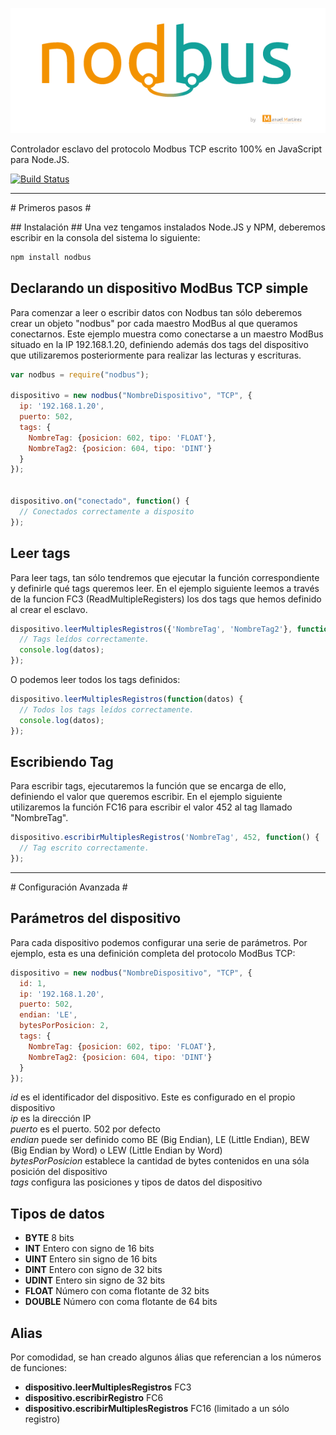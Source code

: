 ![nodbus logo](https://raw.githubusercontent.com/mmautomatizacion/nodbus/master/bin/logoNodBus.png)

Controlador esclavo del protocolo Modbus TCP escrito 100% en JavaScript para Node.JS.

[![Build Status](https://travis-ci.org/mmautomatizacion/nodbus.svg?branch=master)](https://travis-ci.org/mmautomatizacion/nodbus)

---------------------


# Primeros pasos #

## Instalación ##
Una vez tengamos instalados Node.JS y NPM, deberemos escribir en la consola del sistema lo siguiente:

```bash
npm install nodbus
```



## Declarando un dispositivo ModBus TCP simple ##
Para comenzar a leer o escribir datos con Nodbus tan sólo deberemos crear un objeto "nodbus" por cada maestro ModBus al que queramos conectarnos. Este ejemplo muestra como conectarse a un maestro ModBus situado en la IP 192.168.1.20, definiendo además dos tags del dispositivo que utilizaremos posteriormente para realizar las lecturas y escrituras.

```js
var nodbus = require("nodbus");

dispositivo = new nodbus("NombreDispositivo", "TCP", {
  ip: '192.168.1.20',
  puerto: 502,
  tags: {
    NombreTag: {posicion: 602, tipo: 'FLOAT'},
    NombreTag2: {posicion: 604, tipo: 'DINT'}
  }
});


dispositivo.on("conectado", function() {
  // Conectados correctamente a disposito
});
```

## Leer tags ##
Para leer tags, tan sólo tendremos que ejecutar la función correspondiente y definirle qué tags queremos leer. En el ejemplo siguiente leemos a través de la funcion FC3 (ReadMultipleRegisters) los dos tags que hemos definido al crear el esclavo.

```js
dispositivo.leerMultiplesRegistros({'NombreTag', 'NombreTag2'}, function(datos) {
  // Tags leídos correctamente.
  console.log(datos);
});
```

O podemos leer todos los tags definidos:
```js
dispositivo.leerMultiplesRegistros(function(datos) {
  // Todos los tags leídos correctamente.
  console.log(datos);
});
```


## Escribiendo Tag ##
Para escribir tags, ejecutaremos la función que se encarga de ello, definiendo el valor que queremos escribir. En el ejemplo siguiente utilizaremos la función FC16 para escribir el valor 452 al tag llamado "NombreTag".

```js
dispositivo.escribirMultiplesRegistros('NombreTag', 452, function() {
  // Tag escrito correctamente.
});
```

---------------------

# Configuración Avanzada #

## Parámetros del dispositivo ##
Para cada dispositivo podemos configurar una serie de parámetros. Por ejemplo, esta es una definición completa del protocolo ModBus TCP:

```js
dispositivo = new nodbus("NombreDispositivo", "TCP", {
  id: 1,
  ip: '192.168.1.20',
  puerto: 502,
  endian: 'LE',
  bytesPorPosicion: 2,
  tags: {
    NombreTag: {posicion: 602, tipo: 'FLOAT'},
    NombreTag2: {posicion: 604, tipo: 'DINT'}
  }
});
```

*id* es el identificador del dispositivo. Este es configurado en el propio dispositivo  
*ip* es la dirección IP  
*puerto* es el puerto. 502 por defecto  
*endian* puede ser definido como BE (Big Endian), LE (Little Endian), BEW (Big Endian by Word) o LEW (Little Endian by Word)  
*bytesPorPosicion* establece la cantidad de bytes contenidos en una sóla posición del dispositivo  
*tags* configura las posiciones y tipos de datos del dispositivo  

## Tipos de datos ##
- **BYTE** 8 bits
- **INT** Entero con signo de 16 bits
- **UINT** Entero sin signo de 16 bits
- **DINT** Entero con signo de 32 bits
- **UDINT** Entero sin signo de 32 bits
- **FLOAT** Número con coma flotante de 32 bits
- **DOUBLE** Número con coma flotante de 64 bits

## Alias ##
Por comodidad, se han creado algunos álias que referencian a los números de funciones:
- **dispositivo.leerMultiplesRegistros** FC3
- **dispositivo.escribirRegistro** FC6
- **dispositivo.escribirMultiplesRegistros** FC16 (limitado a un sólo registro)